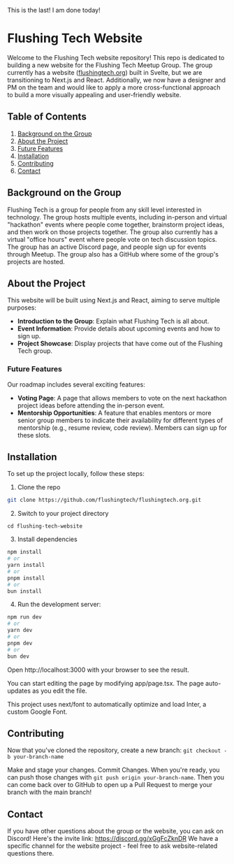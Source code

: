 This is the last!
I am done today!

# Flushing Tech Website

Welcome to the Flushing Tech website repository! This repo is dedicated to building a new website for the Flushing Tech Meetup Group. The group currently has a website ([flushingtech.org](https://flushingtech.org)) built in Svelte, but we are transitioning to Next.js and React. Additionally, we now have a designer and PM on the team and would like to apply a more cross-functional approach to build a more visually appealing and user-friendly website.

## Table of Contents

1. [Background on the Group](#background-on-the-group)
2. [About the Project](#about-the-project)
3. [Future Features](#future-features)
4. [Installation](#installation)
5. [Contributing](#contributing)
6. [Contact](#contact)



## Background on the Group

Flushing Tech is a group for people from any skill level interested in technology. The group hosts multiple events, including in-person and virtual "hackathon" events where people come together, brainstorm project ideas, and then work on those projects together. The group also currently has a virtual "office hours" event where people vote on tech discussion topics. The group has an active Discord page, and people sign up for events through Meetup. The group also has a GitHub where some of the group's projects are hosted.


## About the Project

This website will be built using Next.js and React, aiming to serve multiple purposes:

- **Introduction to the Group**: Explain what Flushing Tech is all about.
- **Event Information**: Provide details about upcoming events and how to sign up.
- **Project Showcase**: Display projects that have come out of the Flushing Tech group.

### Future Features

Our roadmap includes several exciting features:

- **Voting Page**: A page that allows members to vote on the next hackathon project ideas before attending the in-person event.
- **Mentorship Opportunities**: A feature that enables mentors or more senior group members to indicate their availability for different types of mentorship (e.g., resume review, code review). Members can sign up for these slots.

## Installation
To set up the project locally, follow these steps:

1. Clone the repo 
```bash
git clone https://github.com/flushingtech/flushingtech.org.git
```

2. Switch to your project directory 

```
cd flushing-tech-website
```

3. Install dependencies

``` bash
npm install
# or
yarn install
# or
pnpm install
# or
bun install
```

4. Run the development server:

``` bash
npm run dev
# or
yarn dev
# or
pnpm dev
# or
bun dev

```

Open http://localhost:3000 with your browser to see the result.

You can start editing the page by modifying app/page.tsx. The page auto-updates as you edit the file.

This project uses next/font to automatically optimize and load Inter, a custom Google Font.

## Contributing
Now that you've cloned the repository, create a new branch: ```git checkout -b your-branch-name```

Make and stage your changes. Commit Changes. When you're ready, you can push those changes with ```git push origin your-branch-name```. Then you can come back over to GitHub to open up a Pull Request to merge your branch with the main branch!

## Contact
If you have other questions about the group or the website, you can ask on Discord! Here's the invite link: https://discord.gg/xGgFcZknDR
We have a specific channel for the website project - feel free to ask website-related questions there. 
